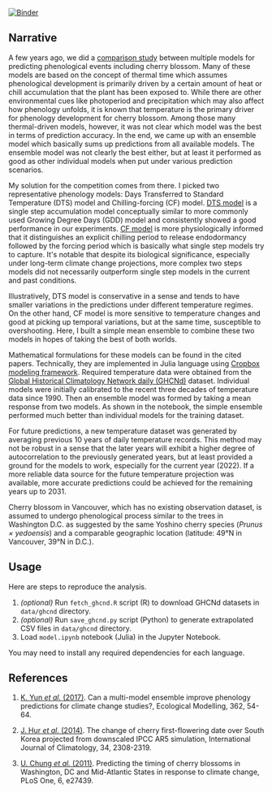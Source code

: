 [![Binder](https://mybinder.org/badge_logo.svg)](https://mybinder.org/v2/gh/tomyun/peak-bloom-prediction/HEAD?labpath=model.ipynb)

## Narrative

A few years ago, we did a [comparison study](https://doi.org/10.1016/j.ecolmodel.2017.08.003) between multiple models for predicting phenological events including cherry blossom. Many of these models are based on the concept of thermal time which assumes phenological development is primarily driven by a certain amount of heat or chill accumulation that the plant has been exposed to. While there are other environmental cues like photoperiod and precipitation which may also affect how phenology unfolds, it is known that temperature is the primary driver for phenology development for cherry blossom. Among those many thermal-driven models, however, it was not clear which model was the best in terms of prediction accuracy. In the end, we came up with an ensemble model which basically sums up predictions from all available models. The ensemble model was not clearly the best either, but at least it performed as good as other individual models when put under various prediction scenarios.

My solution for the competition comes from there. I picked two representative phenology models: Days Transferred to Standard Temperature (DTS) model and Chilling-forcing (CF) model. [DTS model](https://doi.org/10.1002/joc.3839) is a single step accumulation model conceptually similar to more commonly used Growing Degree Days (GDD) model and consistently showed a good performance in our experiments. [CF model](https://doi.org/10.1371/journal.pone.0027439) is more physiologically informed that it distinguishes an explicit chilling period to release endodormancy followed by the forcing period which is basically what single step models try to capture. It's notable that despite its biological significance, especially under long-term climate change projections, more complex two steps models did not necessarily outperform single step models in the current and past conditions.

Illustratively, DTS model is conservative in a sense and tends to have smaller variations in the predictions under different temperature regimes. On the other hand, CF model is more sensitive to temperature changes and good at picking up temporal variations, but at the same time, susceptible to overshooting. Here, I built a simple mean ensemble to combine these two models in hopes of taking the best of both worlds.

Mathematical formulations for these models can be found in the cited papers. Technically, they are implemented in Julia language using [Cropbox modeling framework](https://github.com/cropbox/Cropbox.jl). Required temperature data were obtained from the [Global Historical Climatology Network daily (GHCNd)](https://www.ncei.noaa.gov/products/land-based-station/global-historical-climatology-network-daily) dataset. Individual models were initially calibrated to the recent three decades of temperature data since 1990. Then an ensemble model was formed by taking a mean response from two models. As shown in the notebook, the simple ensemble performed much better than individual models for the training dataset.

For future predictions, a new temperature dataset was generated by averaging previous 10 years of daily temperature records. This method may not be robust in a sense that the later years will exhibit a higher degree of autocorrelation to the previously generated years, but at least provided a ground for the models to work, especially for the current year (2022). If a more reliable data source for the future temperature projection was available, more accurate predictions could be achieved for the remaining years up to 2031.

Cherry blossom in Vancouver, which has no existing observation dataset, is assumed to undergo phenological process similar to the trees in Washington D.C. as suggested by the same Yoshino cherry species (*Prunus × yedoensis*) and a comparable geographic location (latitude: 49°N in Vancouver, 39°N in D.C.).


## Usage

Here are steps to reproduce the analysis.

1. *(optional)* Run `fetch_ghcnd.R` script (R) to download GHCNd datasets in `data/ghcnd` directory.
2. *(optional)* Run `save_ghcnd.py` script (Python) to generate extrapolated CSV files in `data/ghcnd` directory.
3. Load `model.ipynb` notebook (Julia) in the Jupyter Notebook.

You may need to install any required dependencies for each language.


## References

1. [K. Yun *et al.* (2017)](https://doi.org/10.1016/j.ecolmodel.2017.08.003). 
Can a multi-model ensemble improve phenology predictions for climate change studies?,
Ecological Modelling, 362, 54-64.

2. [J. Hur *et al.* (2014)](https://doi.org/10.1002/joc.3839). The change of cherry first-flowering date over South Korea projected from downscaled IPCC AR5 simulation, International Journal of Climatology, 34, 2308-2319.

3. [U. Chung *et al.* (2011)](https://doi.org/10.1371/journal.pone.0027439). Predicting the timing of cherry blossoms in Washington, DC and Mid-Atlantic States in response to climate change, PLoS One, 6, e27439.
